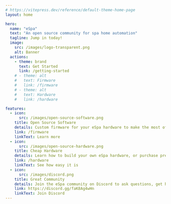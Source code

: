 ```yaml
---
# https://vitepress.dev/reference/default-theme-home-page
layout: home

hero:
  name: "eSpa"
  text: "An open source community for spa home automation"
  tagline: Jump in today!
  image:
    src: /images/logo-transparent.png
    alt: Banner
  actions:
    - theme: brand
      text: Get Started
      link: /getting-started
    # - theme: alt
    #   text: Firmware
    #   link: /firmware
    # - theme: alt
    #   text: Hardware
    #   link: /hardware

features:
  - icon: 
      src: /images/open-source-software.png
    title: Open Source Software
    details: Custom firmware for your eSpa hardware to make the most of your spa.
    link: /firmware
    linkText: Learn more
  - icon: 
      src: /images/open-source-hardware.png
    title: Cheap Hardware
    details: Learn how to build your own eSpa hardware, or purchase pre-assembled.
    link: /hardware
    linkText: See how easy it is
  - icon:
      src: /images/discord.png
    title: Great Community
    details: Join the eSpa community on Discord to ask questions, get help, and share your projects.
    link: https://discord.gg/faK8Ag4wHn
    linkText: Join Discord
---
```


